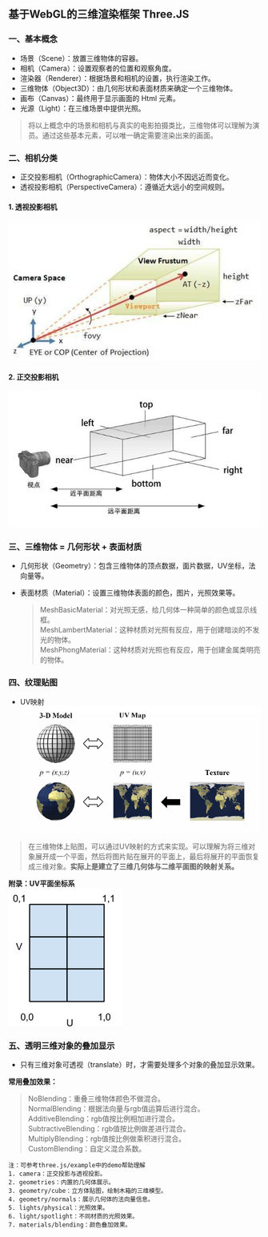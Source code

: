 ## 基于WebGL的三维渲染框架 Three.JS    
### 一、基本概念
+ 场景（Scene）：放置三维物体的容器。    
+ 相机（Camera）：设置观察者的位置和观察角度。    
+ 渲染器（Renderer）：根据场景和相机的设置，执行渲染工作。    
+ 三维物体（Object3D）：由几何形状和表面材质来确定一个三维物体。    
+ 画布（Canvas）：最终用于显示画面的 Html 元素。    
+ 光源（Light）：在三维场景中提供光照。

> 将以上概念中的场景和相机与真实的电影拍摄类比，三维物体可以理解为演员。通过这些基本元素，可以唯一确定需要渲染出来的画面。    

### 二、相机分类    
+ 正交投影相机（OrthographicCamera）：物体大小不因远近而变化。     
+ 透视投影相机（PerspectiveCamera）：遵循近大远小的空间规则。  
#### 1. 透视投影相机
![](./assets/images/Perspective.jpg)    
#### 2. 正交投影相机
![](./assets/images/Orthographic.jpg)    

### 三、三维物体 = 几何形状 + 表面材质
+ 几何形状（Geometry）：包含三维物体的顶点数据，面片数据，UV坐标，法向量等。    
+ 表面材质（Material）：设置三维物体表面的颜色，图片，光照效果等。    

  > MeshBasicMaterial：对光照无感，给几何体一种简单的颜色或显示线框。    
  > MeshLambertMaterial：这种材质对光照有反应，用于创建暗淡的不发光的物体。    
  > MeshPhongMaterial：这种材质对光照也有反应，用于创建金属类明亮的物体。

### 四、纹理贴图
+ UV映射
  ![](./assets/images/earthMapping.png)
> 在三维物体上贴图，可以通过UV映射的方式来实现。可以理解为将三维对象展开成一个平面，然后将图片贴在展开的平面上，最后将展开的平面恢复成三维对象。**实际上是建立了三维几何体与二维平面图的映射关系。**

**附录：UV平面坐标系**    
![](./assets/images/UVmapping.png)

### 五、透明三维对象的叠加显示    
+ 只有三维对象可透视（translate）时，才需要处理多个对象的叠加显示效果。    

**常用叠加效果：**
> NoBlending：重叠三维物体颜色不做混合。    
> NormalBlending：根据法向量与rgb值运算后进行混合。    
> AdditiveBlending：rgb值按比例相加进行混合。    
> SubtractiveBlending：rgb值按比例做差进行混合。    
> MultiplyBlending：rgb值按比例做乘积进行混合。    
> CustomBlending：自定义混合系数。    


```
注：可参考three.js/example中的demo帮助理解
1. camera：正交投影与透视投影。
2. geometries：内置的几何体展示。
3. geometry/cube：立方体贴图，绘制木箱的三维模型。
4. geometry/normals：展示几何体的法向量信息。
5. lights/physical：光照效果。
6. light/spotlight：不同材质的光照效果。
7. materials/blending：颜色叠加效果。
```
